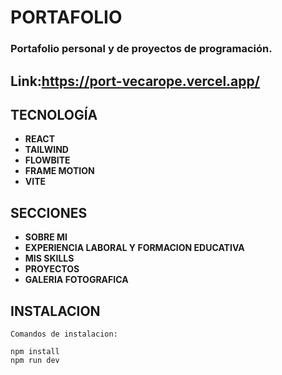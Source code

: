 # PORTAFOLIO  
### Portafolio personal y de proyectos de programación.         

## Link:https://port-vecarope.vercel.app/

## TECNOLOGÍA
- **REACT**   
- **TAILWIND**  
- **FLOWBITE**
- **FRAME MOTION**       
- **VITE**    


## SECCIONES 
+ **SOBRE MI**  
+ **EXPERIENCIA LABORAL Y FORMACION EDUCATIVA** 
+ **MIS SKILLS**    
+ **PROYECTOS** 
+ **GALERIA FOTOGRAFICA**               
    
## INSTALACION
    
    Comandos de instalacion:
```
npm install
npm run dev 

```




